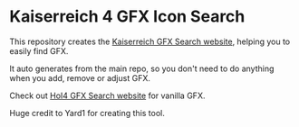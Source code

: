 # Kaiserreich 4 GFX Icon Search

This repository creates the [Kaiserreich GFX Search website](https://kaiserreich.github.io/Kaiserreich-4-GFX-Search/), helping you to easily find GFX.

It auto generates from the main repo, so you don't need to do anything when you add, remove or adjust GFX.

Check out [HoI4 GFX Search website](https://yard1.github.io/HoI4-GFX-Search/) for vanilla GFX.

Huge credit to Yard1 for creating this tool.
